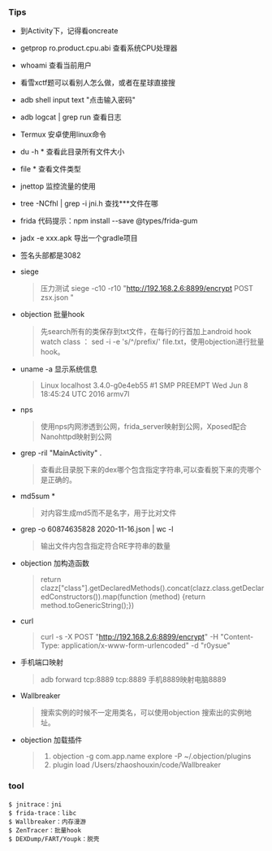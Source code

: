 ### Tips

* 到Activity下，记得看oncreate

* getprop ro.product.cpu.abi 查看系统CPU处理器

* whoami 查看当前用户

* 看雪xctf题可以看别人怎么做，或者在星球直接搜

* adb shell input text  "点击输入密码"

* adb logcat | grep run  查看日志

* Termux  安卓使用linux命令

* du -h *  查看此目录所有文件大小

* file * 查看文件类型

* jnettop 监控流量的使用

* tree -NCfhl | grep -i jni.h 查找***文件在哪

* frida 代码提示：npm install --save @types/frida-gum

* jadx -e xxx.apk  导出一个gradle项目

* 签名头部都是3082

* siege
    > 压力测试  siege -c10 -r10 "http://192.168.2.6:8899/encrypt POST zsx.json " 

* objection 批量hook
    > 先search所有的类保存到txt文件，在每行的行首加上android hook watch class ： sed -i -e 's/^/prefix/' file.txt，使用objection进行批量hook。

* uname -a 显示系统信息
    >  Linux localhost 3.4.0-g0e4eb55 #1 SMP PREEMPT Wed Jun 8 18:45:24 UTC 2016 armv7l

* nps
   > 使用nps内网渗透到公网，frida_server映射到公网，Xposed配合Nanohttpd映射到公网

* grep -ril "MainActivity" .  
    > 查看此目录脱下来的dex哪个包含指定字符串,可以查看脱下来的壳哪个是正确的。

* md5sum *
    > 对内容生成md5而不是名字，用于比对文件

* grep -o 60874635828   2020-11-16.json | wc -l
    > 输出文件内包含指定符合RE字符串的数量

* objection 加构造函数
    >  return clazz["class"].getDeclaredMethods().concat(clazz.class.getDeclaredConstructors()).map(function (method) {return method.toGenericString();})

* curl 
    >  curl -s -X POST "http://192.168.2.6:8899/encrypt"  -H "Content-Type: application/x-www-form-urlencoded" -d "r0ysue"

* 手机端口映射
    > adb forward tcp:8889 tcp:8889 手机8889映射电脑8889

* Wallbreaker
    > 搜索实例的时候不一定用类名，可以使用objection 搜索出的实例地址。

* objection 加载插件
    > 1) objection -g com.app.name explore -P ~/.objection/plugins
    > 2) plugin load /Users/zhaoshouxin/code/Wallbreaker

### tool
```
$ jnitrace：jni
$ frida-trace：libc
$ Wallbreaker：内存漫游
$ ZenTracer：批量hook  
$ DEXDump/FART/Youpk：脱壳
```